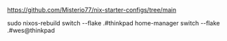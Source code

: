 https://github.com/Misterio77/nix-starter-configs/tree/main

sudo nixos-rebuild switch --flake .#thinkpad
home-manager switch --flake .#wes@thinkpad

